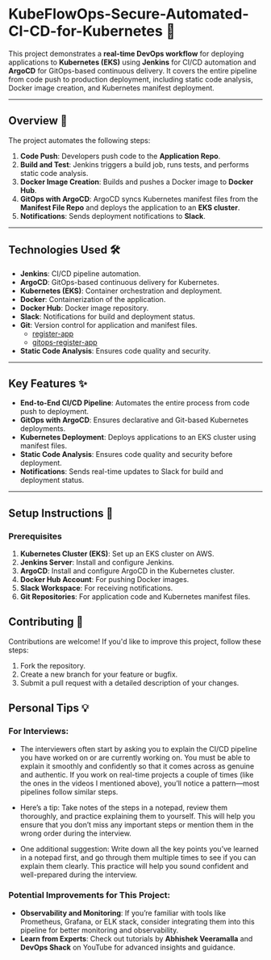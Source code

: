 # KubeFlowOps-Secure-Automated-CI-CD-for-Kubernetes 🚀

This project demonstrates a **real-time DevOps workflow** for deploying applications to **Kubernetes (EKS)** using **Jenkins** for CI/CD automation and **ArgoCD** for GitOps-based continuous delivery. It covers the entire pipeline from code push to production deployment, including static code analysis, Docker image creation, and Kubernetes manifest deployment.

---

## Overview 🌟

The project automates the following steps:
1. **Code Push**: Developers push code to the **Application Repo**.
2. **Build and Test**: Jenkins triggers a build job, runs tests, and performs static code analysis.
3. **Docker Image Creation**: Builds and pushes a Docker image to **Docker Hub**.
4. **GitOps with ArgoCD**: ArgoCD syncs Kubernetes manifest files from the **Manifest File Repo** and deploys the application to an **EKS cluster**.
5. **Notifications**: Sends deployment notifications to **Slack**.

---

## Technologies Used 🛠️

- **Jenkins**: CI/CD pipeline automation.
- **ArgoCD**: GitOps-based continuous delivery for Kubernetes.
- **Kubernetes (EKS)**: Container orchestration and deployment.
- **Docker**: Containerization of the application.
- **Docker Hub**: Docker image repository.
- **Slack**: Notifications for build and deployment status.
- **Git**: Version control for application and manifest files.
    - [register-app](https://github.com/sanjeev-saravanan/register-app.git)
    - [gitops-register-app](https://github.com/sanjeev-saravanan/gitops-register-app.git)
- **Static Code Analysis**: Ensures code quality and security.

---

## Key Features ✨

- **End-to-End CI/CD Pipeline**: Automates the entire process from code push to deployment.
- **GitOps with ArgoCD**: Ensures declarative and Git-based Kubernetes deployments.
- **Kubernetes Deployment**: Deploys applications to an EKS cluster using manifest files.
- **Static Code Analysis**: Ensures code quality and security before deployment.
- **Notifications**: Sends real-time updates to Slack for build and deployment status.

---

## Setup Instructions 📝

### Prerequisites

1. **Kubernetes Cluster (EKS)**: Set up an EKS cluster on AWS.
2. **Jenkins Server**: Install and configure Jenkins.
3. **ArgoCD**: Install and configure ArgoCD in the Kubernetes cluster.
4. **Docker Hub Account**: For pushing Docker images.
5. **Slack Workspace**: For receiving notifications.
6. **Git Repositories**: For application code and Kubernetes manifest files.

## Contributing 🤝

Contributions are welcome! If you'd like to improve this project, follow these steps:

1. Fork the repository.
2. Create a new branch for your feature or bugfix.
3. Submit a pull request with a detailed description of your changes.

## Personal Tips 💡

### For Interviews:
- The interviewers often start by asking you to explain the CI/CD pipeline you have worked on or are currently working on. You must be able to explain it smoothly and confidently so that it comes across as genuine and authentic. If you work on real-time projects a couple of times (like the ones in the videos I mentioned above), you’ll notice a pattern—most pipelines follow similar steps.

- Here’s a tip: Take notes of the steps in a notepad, review them thoroughly, and practice explaining them to yourself. This will help you ensure that you don’t miss any important steps or mention them in the wrong order during the interview.

- One additional suggestion: Write down all the key points you’ve learned in a notepad first, and go through them multiple times to see if you can explain them clearly. This practice will help you sound confident and well-prepared during the interview.

### Potential Improvements for This Project:
- **Observability and Monitoring**: If you’re familiar with tools like Prometheus, Grafana, or ELK stack, consider integrating them into this pipeline for better monitoring and observability.
- **Learn from Experts**: Check out tutorials by **Abhishek Veeramalla** and **DevOps Shack** on YouTube for advanced insights and guidance.

